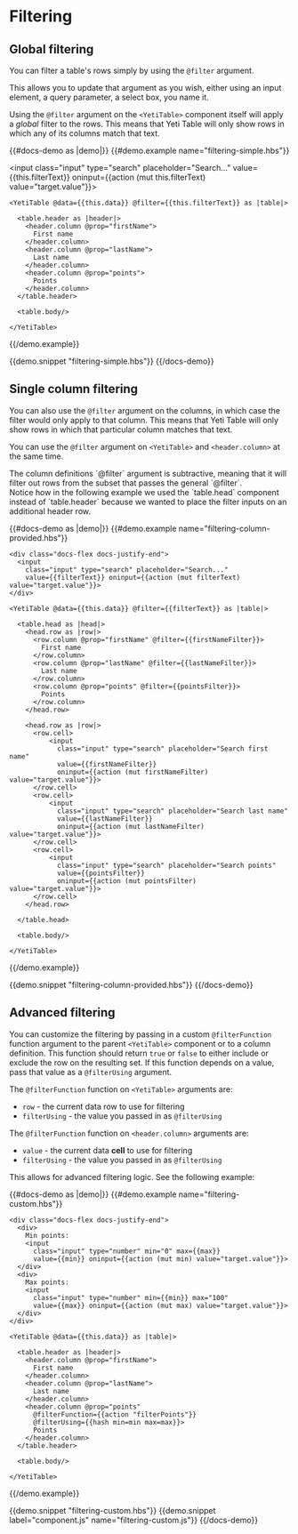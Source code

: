 # Filtering

## Global filtering

You can filter a table's rows simply by using the `@filter` argument.

This allows you to update that argument as you wish, either using an input element, a query parameter, a select box, you name it.

Using the `@filter` argument on the `<YetiTable>` component itself will apply a *global* filter to the rows.
This means that Yeti Table will only show rows in which any of its columns match that text. 

{{#docs-demo as |demo|}}
  {{#demo.example name="filtering-simple.hbs"}}
    <div class="docs-flex docs-justify-end">
      <input
        class="input" type="search" placeholder="Search..."
        value={{this.filterText}} oninput={{action (mut this.filterText) value="target.value"}}>
    </div>

    <YetiTable @data={{this.data}} @filter={{this.filterText}} as |table|>

      <table.header as |header|>
        <header.column @prop="firstName">
          First name
        </header.column>
        <header.column @prop="lastName">
          Last name
        </header.column>
        <header.column @prop="points">
          Points
        </header.column>
      </table.header>

      <table.body/>

    </YetiTable>
  {{/demo.example}}

  {{demo.snippet "filtering-simple.hbs"}}
{{/docs-demo}}

## Single column filtering

You can also use the `@filter` argument on the columns, in which case the filter would only apply to that column.
This means that Yeti Table will only show rows in which that particular column matches that text. 

You can use the `@filter` argument on `<YetiTable>` and `<header.column>` at the same time.

<aside>
  The column definitions `@filter` argument is subtractive, meaning that it will filter out rows
  from the subset that passes the general `@filter`.
</aside>

<aside>
  Notice how in the following example we used the `table.head` component instead of `table.header`
  because we wanted to place the filter inputs on an additional header row.
</aside>

{{#docs-demo as |demo|}}
  {{#demo.example name="filtering-column-provided.hbs"}}

    <div class="docs-flex docs-justify-end">
      <input
        class="input" type="search" placeholder="Search..."
        value={{filterText}} oninput={{action (mut filterText) value="target.value"}}>
    </div>

    <YetiTable @data={{this.data}} @filter={{filterText}} as |table|>

      <table.head as |head|>
        <head.row as |row|>
          <row.column @prop="firstName" @filter={{firstNameFilter}}>
            First name
          </row.column>
          <row.column @prop="lastName" @filter={{lastNameFilter}}>
            Last name
          </row.column>
          <row.column @prop="points" @filter={{pointsFilter}}>
            Points
          </row.column>
        </head.row>
        
        <head.row as |row|>
          <row.cell>
              <input
                class="input" type="search" placeholder="Search first name"
                value={{firstNameFilter}}
                oninput={{action (mut firstNameFilter) value="target.value"}}>
          </row.cell>
          <row.cell>
              <input
                class="input" type="search" placeholder="Search last name"
                value={{lastNameFilter}}
                oninput={{action (mut lastNameFilter) value="target.value"}}>
          </row.cell>
          <row.cell>
              <input
                class="input" type="search" placeholder="Search points"
                value={{pointsFilter}}
                oninput={{action (mut pointsFilter) value="target.value"}}>
          </row.cell>
        </head.row>
        
      </table.head>

      <table.body/>

    </YetiTable>
  {{/demo.example}}

  {{demo.snippet "filtering-column-provided.hbs"}}
{{/docs-demo}}

## Advanced filtering

You can customize the filtering by passing in a custom `@filterFunction` function argument to the
parent `<YetiTable>` component or to a column definition.
This function should return `true` or `false` to either include or exclude the row on the resulting set.
If this function depends on a value, pass that value as a `@filterUsing` argument.

The `@filterFunction` function on `<YetiTable>` arguments are:
- `row` - the current data row to use for filtering
- `filterUsing` - the value you passed in as `@filterUsing`

The `@filterFunction` function on `<header.column>` arguments are:
- `value` - the current data **cell** to use for filtering
- `filterUsing` - the value you passed in as `@filterUsing`

This allows for advanced filtering logic. See the following example:

{{#docs-demo as |demo|}}
  {{#demo.example name="filtering-custom.hbs"}}

    <div class="docs-flex docs-justify-end">
      <div>
        Min points:
        <input
          class="input" type="number" min="0" max={{max}}
          value={{min}} oninput={{action (mut min) value="target.value"}}>
      </div>
      <div>
        Max points:
        <input
          class="input" type="number" min={{min}} max="100"
          value={{max}} oninput={{action (mut max) value="target.value"}}>
      </div>
    </div>

    <YetiTable @data={{this.data}} as |table|>

      <table.header as |header|>
        <header.column @prop="firstName">
          First name
        </header.column>
        <header.column @prop="lastName">
          Last name
        </header.column>
        <header.column @prop="points"
          @filterFunction={{action "filterPoints"}}
          @filterUsing={{hash min=min max=max}}>
          Points
        </header.column>
      </table.header>

      <table.body/>

    </YetiTable>

  {{/demo.example}}

  {{demo.snippet "filtering-custom.hbs"}}
  {{demo.snippet label="component.js" name="filtering-custom.js"}}
{{/docs-demo}}
